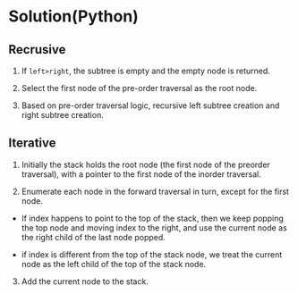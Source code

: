 # Solution(Python)

## Recrusive

1.  If `left>right`,  the subtree is empty and the empty node is returned.

2. Select the first node of the pre-order traversal as the root node.

3. Based on pre-order traversal logic, recursive left subtree creation and right subtree creation.

## Iterative

1. Initially the stack holds the root node (the first node of the preorder traversal), with a pointer to the first node of the inorder traversal.

2. Enumerate each node in the forward traversal in turn, except for the first node.

- If index happens to point to the top of the stack, then we keep popping the top node and moving index to the right, and use the current node as the right child of the last node popped.

- if index is different from the top of the stack node, we treat the current node as the left child of the top of the stack node.

3. Add the current node to the stack.
